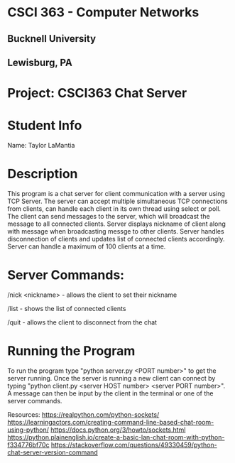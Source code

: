 # CSCI 363 - Computer Networks



## Bucknell University
## Lewisburg, PA
# Project: CSCI363 Chat Server

# Student Info
Name: Taylor LaMantia

# Description
This program is a chat server for client communication with a server using TCP Server. The server can accept multiple simultaneous TCP connections from clients, can handle each client in its own thread using select or poll. The client can send messages to the server, which will broadcast the message to all connected clients. Server displays nickname of client along with message when broadcasting messge to other clients. Server handles disconnection of clients and updates list of connected clients accordingly. Server can handle a maximum of 100 clients at a time.

# Server Commands:

/nick \<nickname> - allows the client to set their nickname

/list - shows the list of connected clients

/quit - allows the client to disconnect from the chat

# Running the Program

To run the program type "python server.py \<PORT number>" to get the server running.
Once the server is running a new client can connect by typing "python client.py \<server HOST number> \<server PORT number>".
A message can then be input by the client in the terminal or one of the server commands.

Resources:
https://realpython.com/python-sockets/
https://learningactors.com/creating-command-line-based-chat-room-using-python/
https://docs.python.org/3/howto/sockets.html
https://python.plainenglish.io/create-a-basic-lan-chat-room-with-python-f334776bf70c
https://stackoverflow.com/questions/49330459/python-chat-server-version-command
